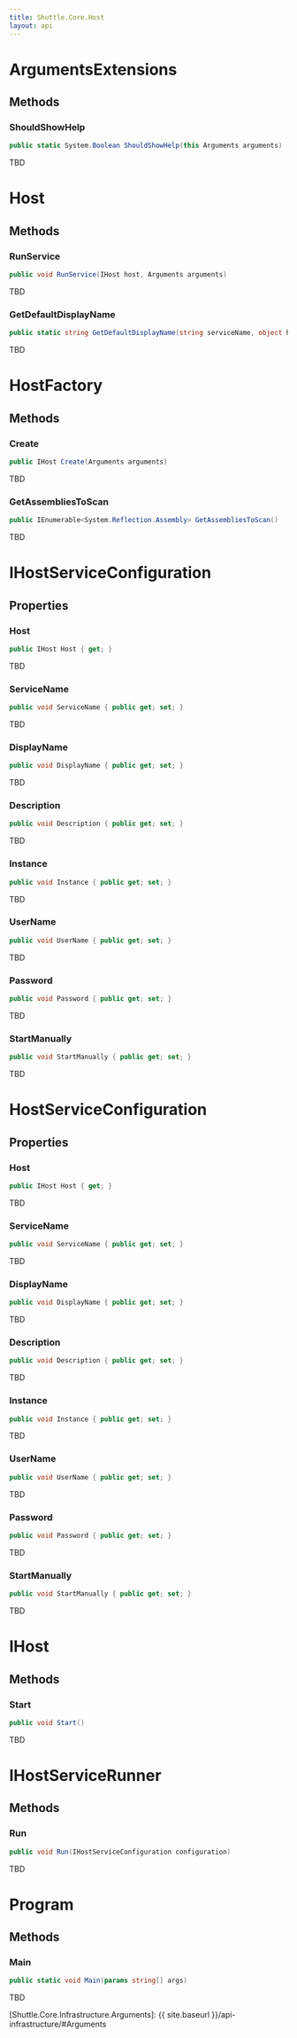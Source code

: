```yaml
---
title: Shuttle.Core.Host
layout: api 
---
```

# ArgumentsExtensions

## Methods

### ShouldShowHelp

``` c#
public static System.Boolean ShouldShowHelp(this Arguments arguments)
```

TBD

# Host

## Methods

### RunService

``` c#
public void RunService(IHost host, Arguments arguments)
```

TBD

### GetDefaultDisplayName

``` c#
public static string GetDefaultDisplayName(string serviceName, object hostTypeInstance)
```

TBD

# HostFactory

## Methods

### Create

``` c#
public IHost Create(Arguments arguments)
```

TBD

### GetAssembliesToScan

``` c#
public IEnumerable<System.Reflection.Assembly> GetAssembliesToScan()
```

TBD

# IHostServiceConfiguration

## Properties

### Host

``` c#
public IHost Host { get; }
```

TBD

### ServiceName

``` c#
public void ServiceName { public get; set; }
```

TBD

### DisplayName

``` c#
public void DisplayName { public get; set; }
```

TBD

### Description

``` c#
public void Description { public get; set; }
```

TBD

### Instance

``` c#
public void Instance { public get; set; }
```

TBD

### UserName

``` c#
public void UserName { public get; set; }
```

TBD

### Password

``` c#
public void Password { public get; set; }
```

TBD

### StartManually

``` c#
public void StartManually { public get; set; }
```

TBD

# HostServiceConfiguration

## Properties

### Host

``` c#
public IHost Host { get; }
```

TBD

### ServiceName

``` c#
public void ServiceName { public get; set; }
```

TBD

### DisplayName

``` c#
public void DisplayName { public get; set; }
```

TBD

### Description

``` c#
public void Description { public get; set; }
```

TBD

### Instance

``` c#
public void Instance { public get; set; }
```

TBD

### UserName

``` c#
public void UserName { public get; set; }
```

TBD

### Password

``` c#
public void Password { public get; set; }
```

TBD

### StartManually

``` c#
public void StartManually { public get; set; }
```

TBD

# IHost

## Methods

### Start

``` c#
public void Start()
```

TBD

# IHostServiceRunner

## Methods

### Run

``` c#
public void Run(IHostServiceConfiguration configuration)
```

TBD

# Program

## Methods

### Main

``` c#
public static void Main(params string[] args)
```

TBD

[Shuttle.Core.Infrastructure.Arguments]: {{ site.baseurl }}/api-infrastructure/#Arguments
